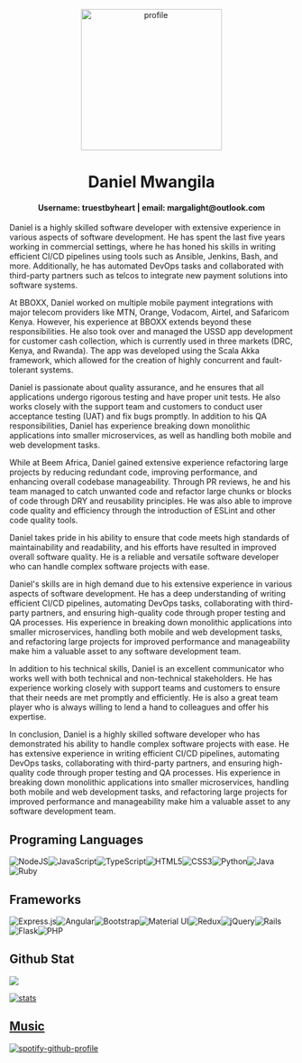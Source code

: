 
<p align="center">
  <img alt="profile" src="https://i.stack.imgur.com/fH57Q.png" width="250" height="250" borderRadius="50%"/>
</p>

<h1 align="center">Daniel Mwangila</h1>
<h4 align="center">Username: truestbyheart | email: margalight@outlook.com </h4>

<p>Daniel is a highly skilled software developer with extensive experience in various aspects of software development. He has spent the last five years working in commercial settings, where he has honed his skills in writing efficient CI/CD pipelines using tools such as Ansible, Jenkins, Bash, and more. Additionally, he has automated DevOps tasks and collaborated with third-party partners such as telcos to integrate new payment solutions into software systems.

At BBOXX, Daniel worked on multiple mobile payment integrations with major telecom providers like MTN, Orange, Vodacom, Airtel, and Safaricom Kenya. However, his experience at BBOXX extends beyond these responsibilities. He also took over and managed the USSD app development for customer cash collection, which is currently used in three markets (DRC, Kenya, and Rwanda). The app was developed using the Scala Akka framework, which allowed for the creation of highly concurrent and fault-tolerant systems.

Daniel is passionate about quality assurance, and he ensures that all applications undergo rigorous testing and have proper unit tests. He also works closely with the support team and customers to conduct user acceptance testing (UAT) and fix bugs promptly. In addition to his QA responsibilities, Daniel has experience breaking down monolithic applications into smaller microservices, as well as handling both mobile and web development tasks.

While at Beem Africa, Daniel gained extensive experience refactoring large projects by reducing redundant code, improving performance, and enhancing overall codebase manageability. Through PR reviews, he and his team managed to catch unwanted code and refactor large chunks or blocks of code through DRY and reusability principles. He was also able to improve code quality and efficiency through the introduction of ESLint and other code quality tools.

Daniel takes pride in his ability to ensure that code meets high standards of maintainability and readability, and his efforts have resulted in improved overall software quality. He is a reliable and versatile software developer who can handle complex software projects with ease.

Daniel's skills are in high demand due to his extensive experience in various aspects of software development. He has a deep understanding of writing efficient CI/CD pipelines, automating DevOps tasks, collaborating with third-party partners, and ensuring high-quality code through proper testing and QA processes. His experience in breaking down monolithic applications into smaller microservices, handling both mobile and web development tasks, and refactoring large projects for improved performance and manageability make him a valuable asset to any software development team.

In addition to his technical skills, Daniel is an excellent communicator who works well with both technical and non-technical stakeholders. He has experience working closely with support teams and customers to ensure that their needs are met promptly and efficiently. He is also a great team player who is always willing to lend a hand to colleagues and offer his expertise.

In conclusion, Daniel is a highly skilled software developer who has demonstrated his ability to handle complex software projects with ease. He has extensive experience in writing efficient CI/CD pipelines, automating DevOps tasks, collaborating with third-party partners, and ensuring high-quality code through proper testing and QA processes. His experience in breaking down monolithic applications into smaller microservices, handling both mobile and web development tasks, and refactoring large projects for improved performance and manageability make him a valuable asset to any software development team.</p>

## Programing Languages

<img alt="NodeJS" src="https://img.shields.io/badge/node.js-%2343853D.svg?style=for-the-badge&logo=node-dot-js&logoColor=white"/><img alt="JavaScript" src="https://img.shields.io/badge/javascript-%23323330.svg?style=for-the-badge&logo=javascript&logoColor=%23F7DF1E"/><img alt="TypeScript" src="https://img.shields.io/badge/typescript-%23007ACC.svg?style=for-the-badge&logo=typescript&logoColor=white"/><img alt="HTML5" src="https://img.shields.io/badge/html5-%23E34F26.svg?style=for-the-badge&logo=html5&logoColor=white"/><img alt="CSS3" src="https://img.shields.io/badge/css3-%231572B6.svg?style=for-the-badge&logo=css3&logoColor=white"/><img alt="Python" src="https://img.shields.io/badge/python-%2314354C.svg?style=for-the-badge&logo=python&logoColor=white"/><img alt="Java" src="https://img.shields.io/badge/java-%23ED8B00.svg?style=for-the-badge&logo=java&logoColor=white"/><img alt="Ruby" src="https://img.shields.io/badge/ruby-%23CC342D.svg?style=for-the-badge&logo=ruby&logoColor=white"/>



## Frameworks

<img alt="Express.js" src="https://img.shields.io/badge/express.js-%23404d59.svg?style=for-the-badge&logo=express&logoColor=%2361DAFB"/><img alt="Angular" src="https://img.shields.io/badge/angular-%23DD0031.svg?style=for-the-badge&logo=angular&logoColor=white"/><img alt="Bootstrap" src="https://img.shields.io/badge/bootstrap-%23563D7C.svg?style=for-the-badge&logo=bootstrap&logoColor=white"/><img alt="Material UI" src="https://img.shields.io/badge/materialui-%230081CB.svg?style=for-the-badge&logo=material-ui&logoColor=white"/><img alt="Redux" src="https://img.shields.io/badge/redux-%23593d88.svg?style=for-the-badge&logo=redux&logoColor=white"/><img alt="jQuery" src="https://img.shields.io/badge/jquery-%230769AD.svg?style=for-the-badge&logo=jquery&logoColor=white"/><img alt="Rails" src="https://img.shields.io/badge/rails-%23CC0000.svg?style=for-the-badge&logo=ruby-on-rails&logoColor=white"/><img alt="Flask" src="https://img.shields.io/badge/flask-%23000.svg?style=for-the-badge&logo=flask&logoColor=white"/><img alt="PHP" src="https://img.shields.io/badge/php-%23777BB4.svg?style=for-the-badge&logo=php&logoColor=white"/>


## Github Stat

<img align="center" src="https://github-readme-stats.vercel.app/api/top-langs/?username=truestbyheart" />

</a><a href="https://github.com/truestbyheart/truestbyheart">
  
![stats](https://github-readme-stats.vercel.app/api?username=truestbyheart&show_icons=true&theme=dracula)

      
        
  
## Music
[![spotify-github-profile](https://spotify-github-profile.vercel.app/api/view?uid=21rbufmxvwr247bax7bcabzxq&cover_image=true&theme=default&bar_color=53b14f&bar_color_cover=true)](https://github.com/kittinan/spotify-github-profile)
        




<!--
**truestbyheart/truestbyheart** is a ✨ _special_ ✨ repository because its `README.md` (this file) appears on your GitHub profile.

Here are some ideas to get you started:

- 🔭 I’m currently working on ...
- 🌱 I’m currently learning ...
- 👯 I’m looking to collaborate on ...
- 🤔 I’m looking for help with ...
- 💬 Ask me about ...
- 📫 How to reach me: ...
- 😄 Pronouns: ...
- ⚡ Fun fact: ...
-->
